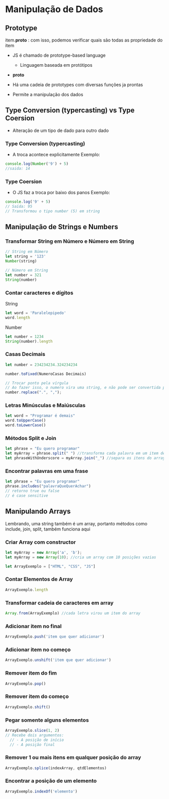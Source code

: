 # Manipulação de Dados

## Prototype
item.__proto__ : com isso, podemos verificar quais são todas as propriedade do item

- JS é chamado de prototype-based language
  - Linguagem baseada em protótipos

- __proto__

- Há uma cadeia de prototypes com diversas funções ja prontas

- Permite a manipulação dos dados

## Type Conversion (typercasting) vs Type Coersion
- Alteração de um tipo de dado para outro dado

### Type Conversion (typercasting)
- A troca acontece explicitamente
Exemplo:
```js
console.log(Number('9') + 5)
//saida: 14
```
### Type Coersion
- O JS faz a troca por baixo dos panos
Exemplo:
```js
console.log('9' + 5)
// Saída: 95
// Transformou o tipo number (5) em string
```

## Manipulação de Strings e Numbers

### Transformar String em Número e Número em String
```js
// String em Número
let string = '123'
Number(string)

// Número em String
let number = 321
String(number)
```

### Contar caracteres e dígitos
String
```js
let word = 'Paralelepipedo'
word.length
```

Number
```js
let number = 1234
String(number).length
```

### Casas Decimais
```js
let number = 234234234.324234234

number.toFixed(NumeroCasas Decimais)

// Trocar ponto pela vírgula
// Ao fazer isso, o numero vira uma string, e não pode ser convertida para o tipo number
number.replace(".", ",");
```

### Letras Minúsculas e Maiúsculas
```js
let word = "Programar é demais"
word.toUpperCase()
word.toLowerCase()
```

### Métodos Split e Join
```js
let phrase = "Eu quero programar"
let myArray = phrase.split(" ") //transforma cada palavra em um item de array
let phraseWithUnderscore = myArray.join("_") //separa os itens do array com o underscore
```

### Encontrar palavras em uma frase
```js
let phrase = "Eu quero programar"
phrase.includes("palavraQueQuerAchar")
// retorno true ou false
// é case sensitive
```

## Manipulando Arrays
Lembrando, uma string também é um array, portanto métodos como include, join, split, também funciona aqui

### Criar Array com constructor
```js
let myArray = new Array('a', 'b');
let myArray = new Array(10); //cria um array com 10 posições vazias
```

```js
let ArrayExemplo = ["HTML", "CSS", "JS"]
```
### Contar Elementos de Array
```js
ArrayExemplo.length
```

### Transformar cadeia de caracteres em array
```js
Array.from(ArrayExemplo) //cada letra virou um item do array
```

### Adicionar item no final
```js
ArrayExemplo.push('item que quer adicionar')
```
### Adicionar item no começo
```js
ArrayExemplo.unshift('item que quer adicionar')
```
### Remover item do fim
```js
ArrayExemplo.pop()
```
### Remover item do começo
```js
ArrayExemplo.shift()
```
### Pegar somente alguns elementos
```js
ArrayExemplo.slice(1, 2)
// Recebe dois argumentos:
  // - A posição de início
  // - A posição final
```
### Remover 1 ou mais itens em qualquer posição do array
```js
ArrayExemplo.splice(indexArray, qtdElementos)
```
### Encontrar a posição de um elemento
```js
ArrayExemplo.indexOf('elemento')
```